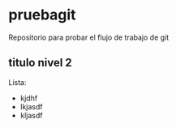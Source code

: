 # pruebagit
Repositorio para probar el flujo de trabajo de git

## titulo nivel 2

Lista:

- kjdhf
- lkjasdf
- kljasdf
